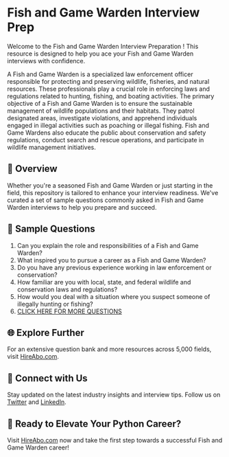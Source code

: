 # Fish and Game Warden Interview Prep

Welcome to the Fish and Game Warden Interview Preparation ! This resource is designed to help you ace your Fish and Game Warden interviews with confidence.

A Fish and Game Warden is a specialized law enforcement officer responsible for protecting and preserving wildlife, fisheries, and natural resources. These professionals play a crucial role in enforcing laws and regulations related to hunting, fishing, and boating activities. The primary objective of a Fish and Game Warden is to ensure the sustainable management of wildlife populations and their habitats. They patrol designated areas, investigate violations, and apprehend individuals engaged in illegal activities such as poaching or illegal fishing. Fish and Game Wardens also educate the public about conservation and safety regulations, conduct search and rescue operations, and participate in wildlife management initiatives.

## 🚀 Overview

Whether you're a seasoned Fish and Game Warden or just starting in the field, this repository is tailored to enhance your interview readiness. We've curated a set of sample questions commonly asked in Fish and Game Warden interviews to help you prepare and succeed.

## 📝 Sample Questions

1. Can you explain the role and responsibilities of a Fish and Game Warden?
2. What inspired you to pursue a career as a Fish and Game Warden?
3. Do you have any previous experience working in law enforcement or conservation?
4. How familiar are you with local, state, and federal wildlife and conservation laws and regulations?
5. How would you deal with a situation where you suspect someone of illegally hunting or fishing?
6. [CLICK HERE FOR MORE QUESTIONS](https://hireabo.com/job/9_1_38/Fish%20and%20Game%20Warden)

## 🌐 Explore Further

For an extensive question bank and more resources across 5,000 fields, visit [HireAbo.com](https://www.hireabo.com).

## 📱 Connect with Us

Stay updated on the latest industry insights and interview tips. Follow us on [Twitter](https://twitter.com/hireabo) and [LinkedIn](https://www.linkedin.com/in/hire-abo-3609972a8/).

## 🚀 Ready to Elevate Your Python Career?

Visit [HireAbo.com](https://www.hireabo.com) now and take the first step towards a successful Fish and Game Warden career!